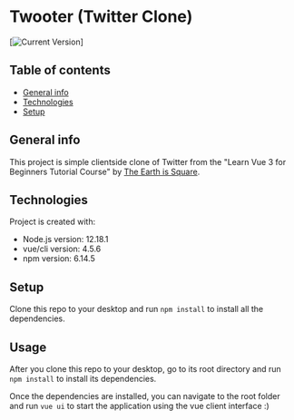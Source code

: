 Twooter (Twitter Clone)
============
[![Current Version](https://img.shields.io/badge/version-1.0.0-green.svg)]

## Table of contents
* [General info](#general-info)
* [Technologies](#technologies)
* [Setup](#setup)

## General info
This project is simple clientside clone of Twitter from the "Learn Vue 3 for Beginners Tutorial Course" by [The Earth is Square](https://www.youtube.com/watch?v=ZqgiuPt5QZo).
	
## Technologies
Project is created with:
* Node.js version: 12.18.1
* vue/cli version: 4.5.6
* npm version: 6.14.5
	
## Setup
Clone this repo to your desktop and run `npm install` to install all the dependencies.

## Usage
After you clone this repo to your desktop, go to its root directory and run `npm install` to install its dependencies.

Once the dependencies are installed, you can navigate to the root folder and run  `vue ui` to start the application using the vue client interface :)


